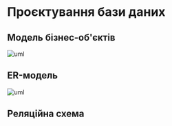 # Проєктування бази даних

## Модель бізнес-об'єктів

![uml](http://www.plantuml.com/plantuml/png/ZPRlJfn05CM_-nI4Vb7ZalgrQHetjarC_xlr0QPmsvB0G6Q6whvzANZAFUIIhDbevjp3-HrWHhs9oOKqjCtPcVXKfsFs42MSPPbQ5UzQLpUZzhkkH2bPMOUo4MFGIlj3Gbp5V7KnFdQXmWKa8ioSsNcVNGl_8kWSqksCGt9fYCeDYN9eiYHDQdQvs_5ZOXKtmGFK9n48LN9VbXBdzT0-huhxRYcc9AfC4rLvLYSWfusVsyQDetk9VUShyIbxyNxwGgAQA1GFc0J-wwBGfbVPdO_9-IXVVchq9-VTBmbhBcH0MTqcmh65stlN76DQuo03n-es3Wx6BU_oC8G_xhXUqpPM4k5feYfmqbk9PQZxL7UUBgE9bKi65Jz-vlcqNtBL8JT67FFFiJJyDaYSmasr-2vFAKCbKhakprHJw5CRCgcpvEEZ1Dq0Ml51Zi1hYTXgeC2SS-ShUO9VQnn58nKsozCzB31J1mZuaXxkq3uhnKSNq_nk3iabMVR-RP1nNQtsFcIk2rKrDUFdOm3prgbxw2kB31baLayYmxn57ft184C6cTMJo31laxk-jyYp33Ahfv1XDiYqDOhnXrJx10QhA60EkGVEc5t9yYZq_py_-VdBgykBVBTxavzVNrrVvFYtOzkn_FfKfnskmR3XsC2qM72vPMhCIWGpMUInO-PlD-AheMt-0W00)
## ER-модель

![uml](http://www.plantuml.com/plantuml/png/VP5lQiCm3CM_znGYdvAHmdg1qS8kCCeEO6mnmlp7MFBQK7RtQVQIRDGi9962Vtf-ppaIgyJPsHrwddY6Ly9qsu5SwDHaInSLqIKaKpwySbWQcUHCqdxA8_UFm4bh9AeI02bOX3uXnU2D42CuvTKRfX6asfbuk5Cuv_IXvjlVtGoIJbFaAVYxWPUCzBrGHnYll26RBq-N9TexpgLEukdQIB29bPTLnDNKMJ9B7frGgXaXHrERSepI48SOfGAoXg5CAoqB9uPd8N_xgWS5NVyuFWpTVl_KzOVnC7Jb5_nFL3E5MRAlL6vYDVqAhSWote9iqzAwMTDIWsd9x8xeJNRs2m00)

## Реляційна схема


